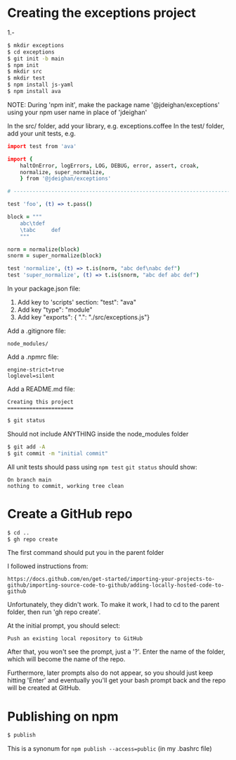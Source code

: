 Creating the exceptions project
===============================

1.-
```bash
$ mkdir exceptions
$ cd exceptions
$ git init -b main
$ npm init
$ mkdir src
$ mkdir test
$ npm install js-yaml
$ npm install ava
```

NOTE: During 'npm init', make the package name '@jdeighan/exceptions'
      using your npm user name in place of 'jdeighan'

In the src/ folder, add your library, e.g. exceptions.coffee
In the test/ folder, add your unit tests, e.g.

```coffeescript
import test from 'ava'

import {
	haltOnError, logErrors, LOG, DEBUG, error, assert, croak,
	normalize, super_normalize,
	} from '@jdeighan/exceptions'

# ---------------------------------------------------------------------------

test 'foo', (t) => t.pass()

block = """
	abc\tdef
	\tabc     def
	"""

norm = normalize(block)
snorm = super_normalize(block)

test 'normalize', (t) => t.is(norm, "abc def\nabc def")
test 'super_normalize', (t) => t.is(snorm, "abc def abc def")
```

In your package.json file:

1. Add key to 'scripts' section: "test": "ava"
2. Add key "type": "module"
3. Add key "exports":
	{ ".": "./src/exceptions.js"}

Add a .gitignore file:

```text
node_modules/
```

Add a .npmrc file:

```text
engine-strict=true
loglevel=silent
```

Add a README.md file:

```text
Creating this project
=====================

```

```bash
$ git status
```

Should not include ANYTHING inside the node_modules folder

```bash
$ git add -A
$ git commit -m "initial commit"
```

All unit tests should pass using `npm test`
`git status` should show:

```text
On branch main
nothing to commit, working tree clean
```

Create a GitHub repo
====================

```bash
$ cd ..
$ gh repo create
```

The first command should put you in the parent folder

I followed instructions from:

	https://docs.github.com/en/get-started/importing-your-projects-to-github/importing-source-code-to-github/adding-locally-hosted-code-to-github

Unfortunately, they didn't work. To make it work, I had to cd to the
parent folder, then run 'gh repo create'.

At the initial prompt, you should select:

	Push an existing local repository to GitHub

After that, you won't see the prompt, just a '?'. Enter the name of
the folder, which will become the name of the repo.

Furthermore, later prompts also do not appear, so you should just
keep hitting 'Enter' and eventually you'll get your bash prompt
back and the repo will be created at GitHub.

Publishing on npm
=================

```bash
$ publish
```

This is a synonum for `npm publish --access=public`
(in my .bashrc file)
